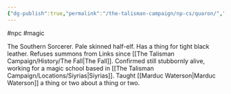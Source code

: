 ```yaml
---
{"dg-publish":true,"permalink":"/the-talisman-campaign/np-cs/quaron/","noteIcon":""}
---
```


#npc #magic 

The Southern Sorcerer. Pale skinned half-elf. Has a thing for tight black leather. Refuses summons from Links since [[The Talisman Campaign/History/The Fall\|The Fall]]. Confirmed still stubbornly alive, working for a magic school based in [[The Talisman Campaign/Locations/Siyrias\|Siyrias]]. Taught [[Marduc Waterson\|Marduc Waterson]] a thing or two about a thing or two.